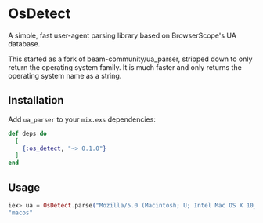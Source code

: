 # OsDetect

A simple, fast user-agent parsing library based on BrowserScope's UA database.

This started as a fork of beam-community/ua_parser, stripped down to only return the operating system family. It is much faster and only returns the operating system name as a string.

## Installation

Add `ua_parser` to your `mix.exs` dependencies:

```elixir
def deps do
  [
    {:os_detect, "~> 0.1.0"}
  ]
end
```

## Usage

```elixir
iex> ua = OsDetect.parse("Mozilla/5.0 (Macintosh; U; Intel Mac OS X 10_5_7; en-us) AppleWebKit/530.17 (KHTML, like Gecko) Version/4.0 Safari/530.17 Skyfire/2.0")
"macos"
```
